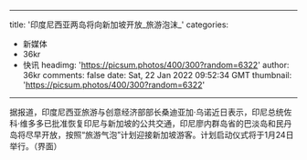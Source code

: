 
---
title: '印度尼西亚两岛将向新加坡开放_旅游泡沫_'
categories: 
 - 新媒体
 - 36kr
 - 快讯
headimg: 'https://picsum.photos/400/300?random=6322'
author: 36kr
comments: false
date: Sat, 22 Jan 2022 09:52:34 GMT
thumbnail: 'https://picsum.photos/400/300?random=6322'
---

<div>   
据报道，印度尼西亚旅游与创意经济部部长桑迪亚加·乌诺近日表示，印尼总统佐科·维多多已批准恢复印尼与新加坡的公共交通，印尼廖内群岛省的巴淡岛和民丹岛将尽早开放，按照“旅游气泡”计划迎接新加坡游客。计划启动仪式将于1月24日举行。（界面）  
</div>
            